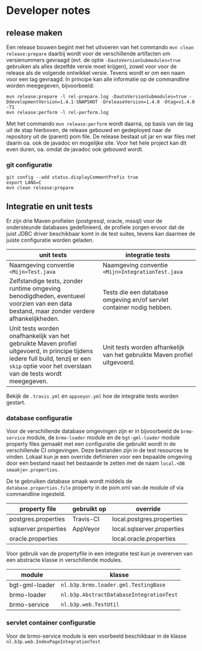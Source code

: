 # Developer notes


## release maken

Een release bouwen begint met het uitvoeren van het commando `mvn clean release:prepare`
daarbij wordt voor de verschillende artifacten om versienummers gevraagd (evt. de
optie `-DautoVersionSubmodules=true` gebruiken als alles dezelfde versie moet krijgen),
zowel voor voor de release als de volgende ontwikkel versie.
Tevens wordt er om een naam voor een tag gevraagd. In principe kan alle informatie op de
commandline worden meegegeven, bijvoorbeeld:

```
mvn release:prepare -l rel-prepare.log -DautoVersionSubmodules=true -DdevelopmentVersion=1.4.1-SNAPSHOT -DreleaseVersion=1.4.0 -Dtag=v1.4.0 -T1
mvn release:perform -l rel-perform.log
```

Met het commando `mvn release:perform` wordt daarna, op basis van de tag uit de
stap hierboven, de release gebouwd en gedeployed naar de repository uit de (parent)
pom file. De release bestaat uit jar en war files met daarin oa. ook de javadoc en
mogelijke site.
Voor het hele project kan dit even duren, oa. omdat de javadoc ook gebouwd wordt.


### git configuratie

```
git config --add status.displayCommentPrefix true
export LANG=C
mvn clean release:prepare
```

## Integratie en unit tests

Er zijn drie Maven profielen (postgresql, oracle, mssql) voor de ondersteunde databases gedefinieerd,
de profiele zorgen ervoor dat de juist JDBC driver beschikbaar komt in de test suites,
tevens kan daarmee de juiste configuratie worden geladen.

| unit tests | integratie tests |
| ---------- | -----------------|
|Naamgeving conventie `<Mijn>Test.java`  |Naamgeving conventie `<Mijn>IntegrationTest.java`  |
|Zelfstandige tests, zonder runtime omgeving benodigdheden, eventueel voorzien van een data bestand, maar zonder verdere afhankelijkheden.  |Tests die een database omgeving en/of servlet container nodig hebben.  |
|Unit tests worden onafhankelijk van het gebruikte Maven profiel uitgevoerd, in principe tijdens iedere full build, tenzij er een `skip` optie voor het overslaan van de tests wordt meegegeven.  |Unit tests worden afhankelijk van het gebruikte Maven profiel uitgevoerd.  |

Bekijk de `.travis.yml` en `appveyor.yml` hoe de integratie tests worden gestart.

### database configuratie

Voor de verschillende database omgevingen zijn er in bijvoorbeeld de `brmo-service` module,
de `brmo-loader` module en de `bgt-gml-loader` module property files gemaakt met een
configuratie die gebruikt wordt in de verschillende CI omgevingen. Deze bestanden zijn 
in de test resources te vinden. Lokaal kun je een override definieren voor een bepaalde
omgeving door een bestand naast het bestaande te zetten met de naam `local.<DB smaakje>.properties`.

De te gebruiken database smaak wordt middels de `database.properties.file` property in de pom.xml van de
module of via commandline ingesteld.

| property file       | gebruikt op | override                  |
| ------------------- | ----------- | ------------------------- |
|postgres.properties  |Travis-CI    |local.postgres.properties  |
|sqlserver.properties |AppVeyor     |local.sqlserver.properties |
|oracle.properties    |  <TODO>     |local.oracle.properties    |

Voor gebruik van de propertyfile in een integratie test kun je overerven van een
abstracte klasse in verschillende modules.

| module         | klasse                                  |
| -------------- | --------------------------------------- |
|bgt-gml-loader  |`nl.b3p.brmo.loader.gml.TestingBase`     |
|brmo-loader     |`nl.b3p.AbstractDatabaseIntegrationTest` |
|brmo-service    |`nl.b3p.web.TestUtil`                    |


### servlet container configuratie

Voor de brmo-service module is een voorbeeld beschikbaar in de klasse `nl.b3p.web.IndexPageIntegrationTest`

